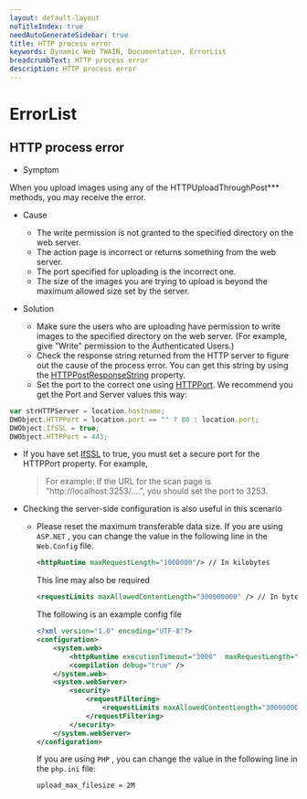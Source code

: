 ```yaml
---
layout: default-layout
noTitleIndex: true
needAutoGenerateSidebar: true
title: HTTP process error
keywords: Dynamic Web TWAIN, Documentation, ErrorList
breadcrumbText: HTTP process error
description: HTTP process error
---
```


# ErrorList

## HTTP process error

- Symptom

When you upload images using any of the HTTPUploadThroughPost\*\*\* methods, you may receive the error.

- Cause

  - The write permission is not granted to the specified directory on the web server.
  - The action page is incorrect or returns something from the web server.
  - The port specified for uploading is the incorrect one.
  - The size of the images you are trying to upload is beyond the maximum allowed size set by the server.

- Solution

  - Make sure the users who are uploading have permission to write images to the specified directory on the web server. (For example, give "Write" permission to the Authenticated Users.)
  - Check the response string returned from the HTTP server to figure out the cause of the process error. You can get this string by using the [HTTPPostResponseString]({{site.info}}api/WebTwain_IO.html#httppostresponsestring) property.
  - Set the port to the correct one using [HTTPPort]({{site.info}}api/WebTwain_IO.html#httpport). We recommend you get the Port and Server values this way:

``` javascript
var strHTTPServer = location.hostname;
DWObject.HTTPPort = location.port == "" ? 80 : location.port;
DWObject.IfSSL = true;
DWObject.HTTPPort = 443;
 ```
 + If you have set [IfSSL]({{site.info}}api/WebTwain_IO.html#ifssl) to true, you must set a secure port for the HTTPPort property. For example,

    > For example: If the URL for the scan page is "http://localhost:3253/....", you should set the port to 3253.

- Checking the server-side configuration is also useful in this scenario

  - Please reset the maximum transferable data size. If you are using `ASP.NET` , you can change the value in the following line in the `Web.Config` file.

    ```xml
    <httpRuntime maxRequestLength="1000000"/> // In kilobytes
    ```

    This line may also be required

    ```xml
    <requestLimits maxAllowedContentLength="300000000" /> // In bytes
    ```

    The following is an example config file

    ```xml
    <?xml version="1.0" encoding="UTF-8"?>
    <configuration>
        <system.web>
            <httpRuntime executionTimeout="3000"  maxRequestLength="102400"/>
            <compilation debug="true" />
        </system.web>
        <system.webServer>
            <security>
                <requestFiltering>
                    <requestLimits maxAllowedContentLength="300000000" />
                </requestFiltering>
            </security>
        </system.webServer>
    </configuration>
    ```

    If you are using `PHP` , you can change the value in the following line in the `php.ini` file:

    ```shell
    upload_max_filesize = 2M
    ```
